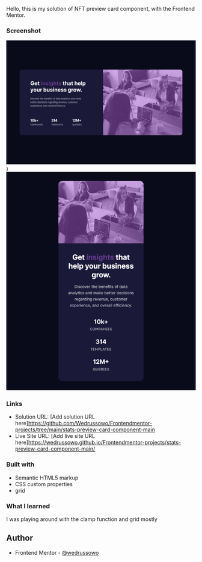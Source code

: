 Hello, this is my solution of NFT preview card component, with the Frontend Mentor.

### Screenshot

![stats preview component desktop](images/desktop.png))
![stats preview component mobile](images/mobile.png)

### Links

- Solution URL: [Add solution URL here]https://github.com/Wedrussowo/Frontendmentor-projects/tree/main/stats-preview-card-component-main
- Live Site URL: [Add live site URL here]https://wedrussowo.github.io/Frontendmentor-projects/stats-preview-card-component-main/

### Built with

- Semantic HTML5 markup
- CSS custom properties
- grid

### What I learned

I was playing around with the clamp function and grid mostly

## Author

- Frontend Mentor - [@wedrussowo](https://www.frontendmentor.io/profile/wedrussowo)

